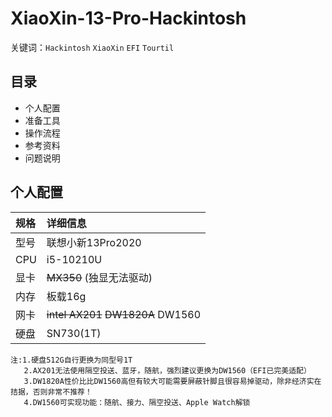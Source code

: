 # XiaoXin-13-Pro-Hackintosh  
关键词：`Hackintosh` `XiaoXin` `EFI` `Tourtil`  
## 目录
* 个人配置  
* 准备工具  
* 操作流程  
* 参考资料  
* 问题说明    
## 个人配置  
|规格|详细信息|
|:-|:-|
|型号|联想小新13Pro2020|
|CPU|i5-10210U|
|显卡|~~MX350~~ (独显无法驱动)|
|内存|板载16g|
|网卡|~~intel AX201~~ ~~DW1820A~~ DW1560|
|硬盘|SN730(1T)|  
    注:1.硬盘512G自行更换为同型号1T  
       2.AX201无法使用隔空投送、蓝牙，随航，强烈建议更换为DW1560（EFI已完美适配）
       3.DW1820A性价比比DW1560高但有较大可能需要屏蔽针脚且很容易掉驱动，除非经济实在拮据，否则非常不推荐！  
       4.DW1560可实现功能：随航、接力、隔空投送、Apple Watch解锁
